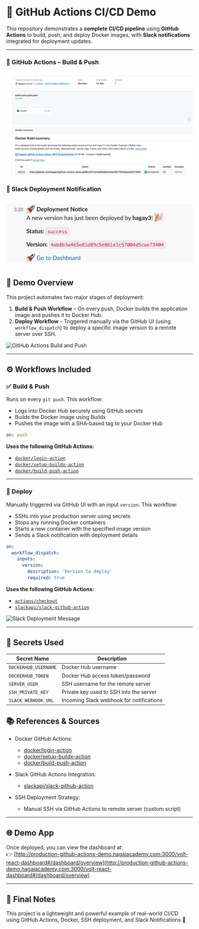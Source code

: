 # 🚀 GitHub Actions CI/CD Demo

This repository demonstrates a **complete CI/CD pipeline** using **GitHub Actions** to build, push, and deploy Docker images, with **Slack notifications** integrated for deployment updates.

---

### 🧱 GitHub Actions – Build & Push
![Build & Push Screenshot](actions.png)

### 📣 Slack Deployment Notification
![Slack Notification Screenshot](slack.png)
---

## 📸 Demo Overview

This project automates two major stages of deployment:

1. **Build & Push Workflow** – On every push, Docker builds the application image and pushes it to Docker Hub.
2. **Deploy Workflow** – Triggered manually via the GitHub UI (using `workflow_dispatch`) to deploy a specific image version to a remote server over SSH.

![GitHub Actions Build and Push](https://user-images.githubusercontent.com/4527477/233841769-01901f53-863e-45aa-98d4-8b7c3e3fa4d1.png)

---

## ⚙️ Workflows Included

### ✅ Build & Push

Runs on every `git push`. This workflow:

- Logs into Docker Hub securely using GitHub secrets
- Builds the Docker image using Buildx
- Pushes the image with a SHA-based tag to your Docker Hub

```yaml
on: push
```

**Uses the following GitHub Actions:**

- [`docker/login-action`](https://github.com/docker/login-action)
- [`docker/setup-buildx-action`](https://github.com/docker/setup-buildx-action)
- [`docker/build-push-action`](https://github.com/docker/build-push-action)

---

### 🚀 Deploy

Manually triggered via GitHub UI with an input `version`. This workflow:

- SSHs into your production server using secrets
- Stops any running Docker containers
- Starts a new container with the specified image version
- Sends a Slack notification with deployment details

```yaml
on:
  workflow_dispatch:
    inputs:
      version:
        description: 'Version to deploy'
        required: true
```

**Uses the following GitHub Actions:**

- [`actions/checkout`](https://github.com/actions/checkout)
- [`slackapi/slack-github-action`](https://github.com/slackapi/slack-github-action)

![Slack Deployment Message](https://user-images.githubusercontent.com/4527477/233841799-3e4b194e-27b3-4426-831a-229a298b3613.png)

---

## 🔐 Secrets Used

| Secret Name            | Description                                  |
|------------------------|----------------------------------------------|
| `DOCKERHUB_USERNAME`   | Docker Hub username                          |
| `DOCKERHUB_TOKEN`      | Docker Hub access token/password             |
| `SERVER_USER`          | SSH username for the remote server           |
| `SSH_PRIVATE_KEY`      | Private key used to SSH into the server      |
| `SLACK_WEBHOOK_URL`    | Incoming Slack webhook for notifications     |



## 📚 References & Sources

- Docker GitHub Actions:
    - [docker/login-action](https://github.com/docker/login-action)
    - [docker/setup-buildx-action](https://github.com/docker/setup-buildx-action)
    - [docker/build-push-action](https://github.com/docker/build-push-action)

- Slack GitHub Actions Integration:
    - [slackapi/slack-github-action](https://github.com/slackapi/slack-github-action)

- SSH Deployment Strategy:
    - Manual SSH via GitHub Actions to remote server (custom script)

---

## 🌐 Demo App

Once deployed, you can view the dashboard at:  
👉 [http://production-github-actions-demo.hagaiacademy.com:3000/volt-react-dashboard#/dashboard/overview](http://production-github-actions-demo.hagaiacademy.com:3000/volt-react-dashboard#/dashboard/overview)

---


## 🏁 Final Notes

This project is a lightweight and powerful example of real-world CI/CD using GitHub Actions, Docker, SSH deployment, and Slack Notifications 🚀
